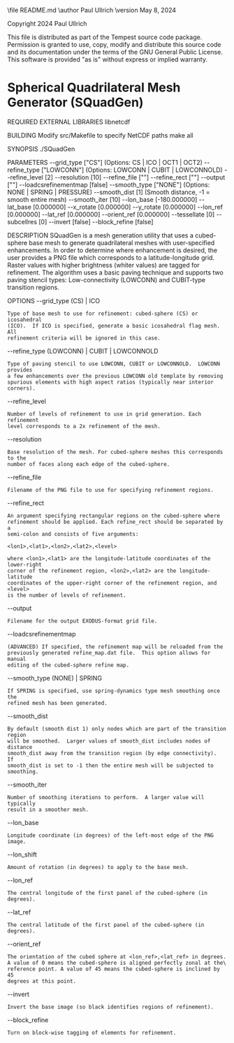 \file    README.md
\author  Paul Ullrich
\version May 8, 2024

Copyright 2024 Paul Ullrich

This file is distributed as part of the Tempest source code package.
Permission is granted to use, copy, modify and distribute this
source code and its documentation under the terms of the GNU General
Public License.  This software is provided "as is" without express
or implied warranty.

Spherical Quadrilateral Mesh Generator (SQuadGen)
=================================================

REQUIRED EXTERNAL LIBRARIES
  libnetcdf

BUILDING
  Modify src/Makefile to specify NetCDF paths
  make all

SYNOPSIS
  ./SQuadGen <Parameter List>

PARAMETERS
  --grid_type <string> ["CS"] (Options: CS | ICO | OCT1 | OCT2)
  --refine_type <string> ["LOWCONN"] (Options: LOWCONN | CUBIT | LOWCONNOLD)
  --refine_level <integer> [2] 
  --resolution <integer> [10] 
  --refine_file <string> [""] 
  --refine_rect <string> [""] 
  --output <string> [""] 
  --loadcsrefinementmap <bool> [false] 
  --smooth_type <string> ["NONE"] (Options: NONE | SPRING | PRESSURE)
  --smooth_dist <integer> [1] (Smooth distance, -1 = smooth entire mesh)
  --smooth_iter <integer> [10] 
  --lon_base <double> [-180.000000] 
  --lat_base <double> [0.000000] 
  --x_rotate <double> [0.000000] 
  --y_rotate <double> [0.000000] 
  --lon_ref <double> [0.000000] 
  --lat_ref <double> [0.000000] 
  --orient_ref <double> [0.000000] 
  --tessellate <integer> [0] 
  --subcellres <integer> [0] 
  --invert <bool> [false] 
  --block_refine <bool> [false] 


DESCRIPTION 
  SQuadGen is a mesh generation utility that uses a cubed-sphere base mesh to
  generate quadrilateral meshes with user-specified enhancements.  In order to
  determine where enhancement is desired, the user provides a PNG file which
  corresponds to a latitude-longitude grid.  Raster values with higher brightness
  (whiter values) are tagged for refinement.  The algorithm uses a basic paving
  technique and supports two paving stencil types: Low-connectivity (LOWCONN)
  and CUBIT-type transition regions.

OPTIONS
  --grid_type (CS) | ICO

    Type of base mesh to use for refinement: cubed-sphere (CS) or icosahedral
    (ICO).  If ICO is specified, generate a basic icosahedral flag mesh.  All
    refinement criteria will be ignored in this case.

  --refine_type (LOWCONN) | CUBIT | LOWCONNOLD

    Type of paving stencil to use LOWCONN, CUBIT or LOWCONNOLD.  LOWCONN provides
    a few enhancements over the previous LOWCONN old template by removing
    spurious elements with high aspect ratios (typically near interior corners).

  --refine_level <integer>

    Number of levels of refinement to use in grid generation. Each refinement 
    level corresponds to a 2x refinement of the mesh.

  --resolution <integer>

    Base resolution of the mesh. For cubed-sphere meshes this corresponds to the
    number of faces along each edge of the cubed-sphere.
  
  --refine_file <filename>

    Filename of the PNG file to use for specifying refinement regions.

  --refine_rect <string>

    An argument specifying rectangular regions on the cubed-sphere where 
    refinement should be applied. Each refine_rect should be separated by a
    semi-colon and consists of five arguments:
    
    <lon1>,<lat1>,<lon2>,<lat2>,<level>

    where <lon1>,<lat1> are the longitude-latitude coordinates of the lower-right
    corner of the refinement region, <lon2>,<lat2> are the longitude-latitude
    coordinates of the upper-right corner of the refinement region, and <level>
    is the number of levels of refinement.

  --output <filename>

    Filename for the output EXODUS-format grid file.

  --loadcsrefinementmap

    (ADVANCED) If specified, the refinement map will be reloaded from the
    previously generated refine_map.dat file.  This option allows for manual
    editing of the cubed-sphere refine map.

  --smooth_type (NONE) | SPRING

    If SPRING is specified, use spring-dynamics type mesh smoothing once the
    refined mesh has been generated.

  --smooth_dist <integer>

    By default (smooth dist 1) only nodes which are part of the transition region
    will be smoothed.  Larger values of smooth_dist includes nodes of distance
    smooth_dist away from the transition region (by edge connectivity).  If
    smooth_dist is set to -1 then the entire mesh will be subjected to smoothing.

  --smooth_iter <integer>

    Number of smoothing iterations to perform.  A larger value will typically
    result in a smoother mesh.

  --lon_base <double>

    Longitude coordinate (in degrees) of the left-most edge of the PNG image.

  --lon_shift <double>

    Amount of rotation (in degrees) to apply to the base mesh.

  --lon_ref <double>

    The central longitude of the first panel of the cubed-sphere (in degrees).
  
  --lat_ref <double>

    The central latitude of the first panel of the cubed-sphere (in degrees).

  --orient_ref <double>

    The orientation of the cubed sphere at <lon_ref>,<lat_ref> in degrees.
    A value of 0 means the cubed-sphere is aligned perfectly zonal at the\
    reference point. A value of 45 means the cubed-sphere is inclined by 45
    degrees at this point.
  
  --invert

    Invert the base image (so black identifies regions of refinement).

  --block_refine

    Turn on block-wise tagging of elements for refinement.

